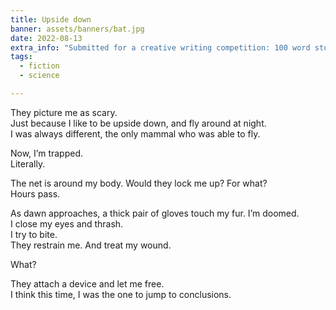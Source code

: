 ```yaml
---
title: Upside down
banner: assets/banners/bat.jpg
date: 2022-08-13
extra_info: "Submitted for a creative writing competition: 100 word story competition - Readers Digest."
tags:
  - fiction
  - science

---
```


They picture me as scary.
<br> 
Just because I like to be upside down, and fly around at night.
<br>
I was always different, the only mammal who was able to fly.
<br>

Now, I’m trapped. 
<br>
Literally. 
<br>

The net is around my body. Would they lock me up? For what? 
<br>
Hours pass. 
<br>

As dawn approaches, a thick pair of gloves touch my fur. I’m doomed. 
<br>
I close my eyes and thrash. 
<br>
I try to bite.
<br>
They restrain me. And treat my wound. 
<br>

What? 
<br>

They attach a device and let me free. 
<br>
I think this time, I was the one to jump to conclusions.
